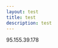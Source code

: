 ```yaml
---
layout: test
title: test
description: test
---
```


<html>
<body>
<p>95.155.39.178</p>
<p></p>
</body>

</html>

